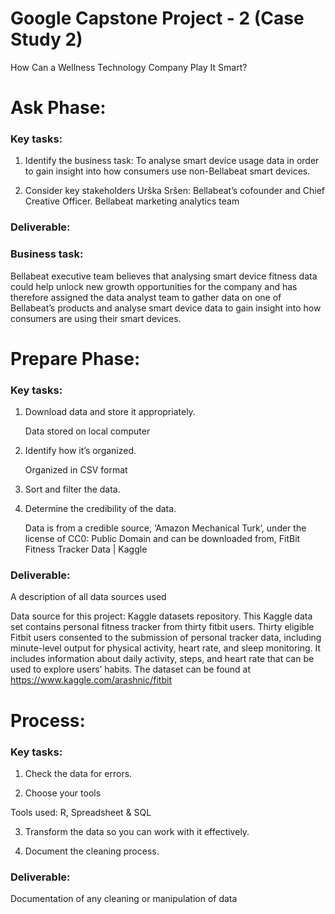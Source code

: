 # Google Capstone Project - 2 (Case Study 2)

How Can a Wellness Technology Company Play It Smart?

# Ask Phase:
	
  ### Key tasks:
1.  Identify the business task: 
       To analyse smart device usage data in order to gain insight into how consumers use non-Bellabeat smart devices.

2.  Consider key stakeholders 
       Urška Sršen: Bellabeat’s cofounder and Chief Creative Officer.
       Bellabeat marketing analytics team

### Deliverable:
   ### Business task:
Bellabeat executive team believes that analysing smart device fitness data could help unlock new growth opportunities for the company and has therefore assigned the data analyst team to gather data on one of Bellabeat’s products and analyse smart device data to gain insight into how consumers are using their smart devices.

# Prepare Phase:
	
 ### Key tasks:
  
  1.   Download data and store it appropriately. 
  
       Data stored on local computer
       
  2.   Identify how it’s organized.
  
       Organized in CSV format
      
  3.   Sort and filter the data.
 
  5.   Determine the credibility of the data.
  
       Data is from a credible source, ‘Amazon Mechanical Turk’, under the license of   CC0: Public Domain and can be downloaded from, FitBit Fitness Tracker Data | Kaggle

### Deliverable:
 A description of all data sources used

Data source for this project: Kaggle datasets repository. This Kaggle data set contains personal fitness tracker from thirty fitbit users. Thirty eligible Fitbit users consented to the submission of personal tracker data, including minute-level output for physical activity, heart rate, and sleep monitoring. It includes information about daily activity, steps, and heart rate that can be used to explore users’ habits. The dataset can be found at https://www.kaggle.com/arashnic/fitbit

# Process:

  ### Key tasks:
  
   1.	Check the data for errors.
   
   3.	Choose your tools
   
   Tools used:  R, Spreadsheet & SQL
   
   3.	Transform the data so you can work with it effectively.
   
   5.	Document the cleaning process.

### Deliverable:
Documentation of any cleaning or manipulation of data 






